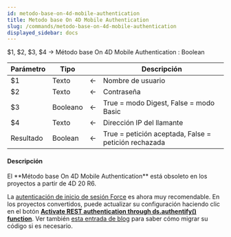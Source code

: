```yaml
---
id: metodo-base-on-4d-mobile-authentication
title: Metodo base On 4D Mobile Authentication
slug: /commands/metodo-base-on-4d-mobile-authentication
displayed_sidebar: docs
---
```


<!--REF #_command_.Metodo base On 4D Mobile Authentication.Syntax-->$1, $2, $3, $4 -> Método base On 4D Mobile Authentication : Boolean<!-- END REF-->
<!--REF #_command_.Metodo base On 4D Mobile Authentication.Params-->
| Parámetro | Tipo |  | Descripción |
| --- | --- | --- | --- |
| $1 | Texto | &#8592; | Nombre de usuario |
| $2 | Texto | &#8592; | Contraseña |
| $3 | Booleano | &#8592; | True = modo Digest, False = modo Basic |
| $4 | Texto | &#8592; | Dirección IP del llamante |
| Resultado | Boolean | &#8592; | True = petición aceptada, False = petición rechazada |

<!-- END REF-->

#### Descripción 

<!--REF #_command_.Metodo base On 4D Mobile Authentication.Summary-->El **Método base On 4D Mobile Authentication** está obsoleto en los proyectos a partir de 4D 20 R6.<!-- END REF-->

La [autenticación de inicio de sesión Force](https://developer.4d.com/docs/REST/authUsers) es ahora muy recomendable. En los proyectos convertidos, puede actualizar su configuración haciendo clic en el botón [**Activate REST authentication through ds.authentify() function**](https://developer.4d.com/docs/settings/web#access). Ver también [esta entrada de blog](https://blog.4d.com/force-login-now-is-the-default-mode-for-all-rest-authentications) para saber cómo migrar su código si es necesario.

